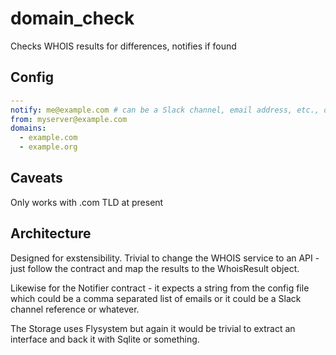 # domain_check
Checks WHOIS results for differences, notifies if found

## Config

```yml
---
notify: me@example.com # can be a Slack channel, email address, etc., depending on the Notifier instance
from: myserver@example.com
domains:
  - example.com
  - example.org

```

## Caveats

Only works with .com TLD at present

## Architecture

Designed for exstensibility. Trivial to change the WHOIS service to an API - just follow the contract and map the results to the WhoisResult object.

Likewise for the Notifier contract - it expects a string from the config file which could be a comma separated list of emails or it could be a Slack channel reference or whatever. 

The Storage uses Flysystem but again it would be trivial to extract an interface and back it with Sqlite or something.
